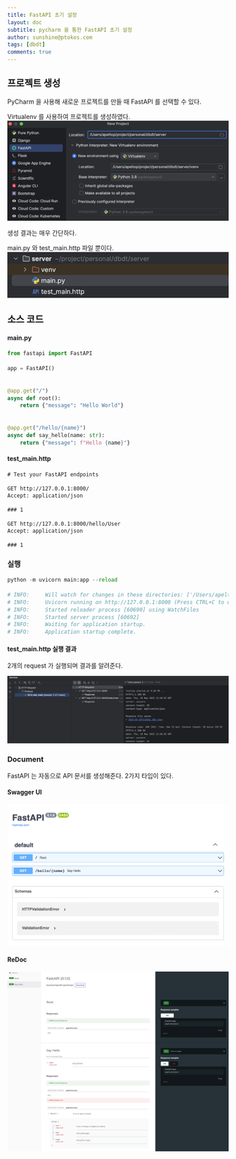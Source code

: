 ```yaml
---
title: FastAPI 초기 설정
layout: doc
subtitle: pycharm 을 통한 FastAPI 초기 설정
author: sunshine@ptokos.com
tags: [dbdt]
comments: true
---
```



## 프로젝트 생성 
PyCharm 을 사용해 새로운 프로젝트를 만들 때 FastAPI 를 선택할 수 있다.

Virtualenv 를 사용하여 프로젝트를 생성하였다.
![3-1.png](/assets/img/dbdt/3-1.png)

생성 결과는 매우 간단하다.

main.py 와 test_main.http 파일 뿐이다.
![3-2.png](/assets/img/dbdt/3-2.png)


## 소스 코드

#### main.py
```python
from fastapi import FastAPI

app = FastAPI()


@app.get("/")
async def root():
    return {"message": "Hello World"}


@app.get("/hello/{name}")
async def say_hello(name: str):
    return {"message": f"Hello {name}"}

```

#### test_main.http

```http
# Test your FastAPI endpoints

GET http://127.0.0.1:8000/
Accept: application/json

### 1

GET http://127.0.0.1:8000/hello/User
Accept: application/json

### 1

```

### 실행

```python
python -m uvicorn main:app --reload

# INFO:     Will watch for changes in these directories: ['/Users/apeltop/project/personal/dbdt/server']
# INFO:     Uvicorn running on http://127.0.0.1:8000 (Press CTRL+C to quit)
# INFO:     Started reloader process [60690] using WatchFiles
# INFO:     Started server process [60692]
# INFO:     Waiting for application startup.
# INFO:     Application startup complete.
```

#### test_main.http 실행 결과
2개의 request 가 실행되며 결과를 알려준다.

![3-3.png](/assets/img/dbdt/3-3.png)


### Document
FastAPI 는 자동으로 API 문서를 생성해준다.
2가지 타입이 있다.  

#### Swagger UI
![3-4.png](/assets/img/dbdt/3-4.png)


#### ReDoc
![3-5.png](/assets/img/dbdt/3-5.png)

